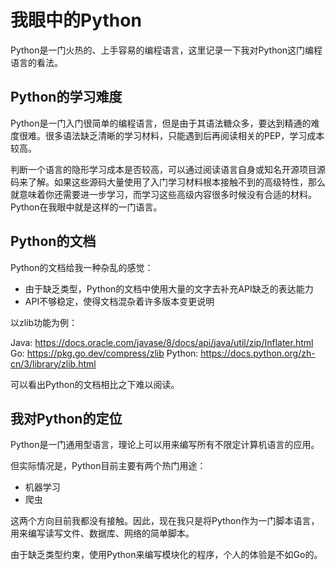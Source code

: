 # 我眼中的Python

Python是一门火热的、上手容易的编程语言，这里记录一下我对Python这门编程语言的看法。

## Python的学习难度

Python是一门入门很简单的编程语言，但是由于其语法糖众多，要达到精通的难度很难。很多语法缺乏清晰的学习材料，只能遇到后再阅读相关的PEP，学习成本较高。

判断一个语言的隐形学习成本是否较高，可以通过阅读语言自身或知名开源项目源码来了解。如果这些源码大量使用了入门学习材料根本接触不到的高级特性，那么就意味着你还需要进一步学习，而学习这些高级内容很多时候没有合适的材料。Python在我眼中就是这样的一门语言。

## Python的文档

Python的文档给我一种杂乱的感觉：

- 由于缺乏类型，Python的文档中使用大量的文字去补充API缺乏的表达能力
- API不够稳定，使得文档混杂着许多版本变更说明

以zlib功能为例：

Java: https://docs.oracle.com/javase/8/docs/api/java/util/zip/Inflater.html
Go: https://pkg.go.dev/compress/zlib
Python: https://docs.python.org/zh-cn/3/library/zlib.html

可以看出Python的文档相比之下难以阅读。

## 我对Python的定位

Python是一门通用型语言，理论上可以用来编写所有不限定计算机语言的应用。

但实际情况是，Python目前主要有两个热门用途：

- 机器学习
- 爬虫

这两个方向目前我都没有接触。因此，现在我只是将Python作为一门脚本语言，用来编写读写文件、数据库、网络的简单脚本。

由于缺乏类型约束，使用Python来编写模块化的程序，个人的体验是不如Go的。
